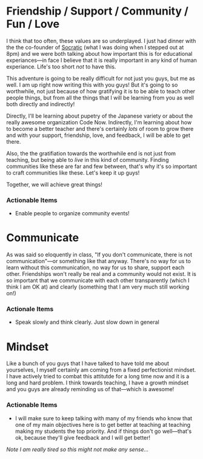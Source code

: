 # Friendship / Support / Community / Fun / Love

I think that too often, these values are so underplayed. I just had dinner with the the co-founder of [Socratic](http://socratic.org/) (what I was doing when I stepped out at 8pm) and we were both talking about how important this is for educational experiances—in face I believe that it is really important in any kind of human experiance. Life's too short *not* to have this.

This adventure is going to be really difficult for not just you guys, but me as well. I am up right now writing this with you guys! But it's going to so worthwhile, not just because of how gratifying it is to be able to teach other people things, but from all the things that I will be learning from you as well both directly and indirectly!

Directly, I'll be learning about pupetry of the Japanese variety or about the really awesome organization Code Now. Indirectly, I'm learning about how to become a better teacher and there's certainly *lots* of room to grow there and with your support, friendship, love, and feedback, I will be able to get there.

Also, the the gratifiation towards the worthwhile end is not just from teaching, but being able to *live* in this kind of community. Finding communities like these are far and few between, that's why it's so important to craft communities like these. Let's keep it up guys!

Together, we will achieve great things!

### Actionable Items
- Enable people to organize community events!

# Communicate

As was said so eloquently in class, "If you don't communicate, there is not communication"—or something like that anyway. There's no way for us to learn without this communication, no way for us to share, support each other. Friendships won't really be real and a community would not exist. It is so important that we communicate with each other transparently (which I think I am OK at) and clearly (something that I am very much still working on!)

### Actionale Items
- Speak slowly and think clearly. Just slow down in general

# Mindset
Like a bunch of you guys that I have talked to have told me about yourselves, I myself certainly am coming from a fixed perfectionist mindset. I have actively tried to combat this attitutde for a long time now and it is a long and hard problem. I think towards teaching, I have a growth mindset and you guys are already reminding us of that—which is awesome!

### Actionable Items
- I will make sure to keep talking with many of my friends who know that one of my main objectives here is to get better at teaching at teaching making my students the top priority. And if things don't go well—that's ok, because they'll give feedback and I will get better!

*Note I am really tired so this might not make any sense…*